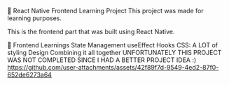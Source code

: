 📱 React Native Frontend Learning Project
This project was made for learning purposes.

This is the frontend part that was built using React Native.

🚀 Frontend Learnings
State Management
useEffect Hooks
CSS: A LOT of styling
Design
Combining it all together
UNFORTUNATELY THIS PROJECT WAS NOT COMPLETED SINCE I HAD A BETTER PROJECT IDEA :)
https://github.com/user-attachments/assets/42f89f7d-9549-4ed2-87f0-652de6273a64

